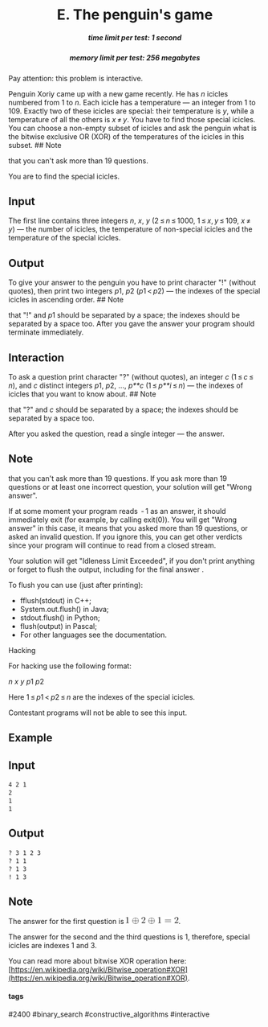 <h1 style='text-align: center;'> E. The penguin's game</h1>

<h5 style='text-align: center;'>time limit per test: 1 second</h5>
<h5 style='text-align: center;'>memory limit per test: 256 megabytes</h5>

Pay attention: this problem is interactive.

Penguin Xoriy came up with a new game recently. He has *n* icicles numbered from 1 to *n*. Each icicle has a temperature — an integer from 1 to 109. Exactly two of these icicles are special: their temperature is *y*, while a temperature of all the others is *x* ≠ *y*. You have to find those special icicles. You can choose a non-empty subset of icicles and ask the penguin what is the bitwise exclusive OR (XOR) of the temperatures of the icicles in this subset. ## Note

 that you can't ask more than 19 questions.

You are to find the special icicles.

## Input

The first line contains three integers *n*, *x*, *y* (2 ≤ *n* ≤ 1000, 1 ≤ *x*, *y* ≤ 109, *x* ≠ *y*) — the number of icicles, the temperature of non-special icicles and the temperature of the special icicles.

## Output

To give your answer to the penguin you have to print character "!" (without quotes), then print two integers *p*1, *p*2 (*p*1 < *p*2) — the indexes of the special icicles in ascending order. ## Note

 that "!" and *p*1 should be separated by a space; the indexes should be separated by a space too. After you gave the answer your program should terminate immediately.

## Interaction

To ask a question print character "?" (without quotes), an integer *c* (1 ≤ *c* ≤ *n*), and *c* distinct integers *p*1, *p*2, ..., *p**c* (1 ≤ *p**i* ≤ *n*) — the indexes of icicles that you want to know about. ## Note

 that "?" and *c* should be separated by a space; the indexes should be separated by a space too.

After you asked the question, read a single integer — the answer.

## Note

 that you can't ask more than 19 questions. If you ask more than 19 questions or at least one incorrect question, your solution will get "Wrong answer".

If at some moment your program reads  - 1 as an answer, it should immediately exit (for example, by calling exit(0)). You will get "Wrong answer" in this case, it means that you asked more than 19 questions, or asked an invalid question. If you ignore this, you can get other verdicts since your program will continue to read from a closed stream.

Your solution will get "Idleness Limit Exceeded", if you don't print anything or forget to flush the output, including for the final answer .

To flush you can use (just after printing): 

* fflush(stdout) in C++;
* System.out.flush() in Java;
* stdout.flush() in Python;
* flush(output) in Pascal;
* For other languages see the documentation.

Hacking

For hacking use the following format:

*n* *x* *y* *p*1 *p*2

Here 1 ≤ *p*1 < *p*2 ≤ *n* are the indexes of the special icicles.

Contestant programs will not be able to see this input.

## Example

## Input


```
4 2 1  
2  
1  
1
```
## Output


```
? 3 1 2 3  
? 1 1  
? 1 3  
! 1 3
```
## Note

The answer for the first question is ![](images/b32d8d96beb0d2be8d8a600f458c8cf2e2e28c54.png).

The answer for the second and the third questions is 1, therefore, special icicles are indexes 1 and 3.

You can read more about bitwise XOR operation here: [https://en.wikipedia.org/wiki/Bitwise_operation#XOR](https://en.wikipedia.org/wiki/Bitwise_operation#XOR).



#### tags 

#2400 #binary_search #constructive_algorithms #interactive 